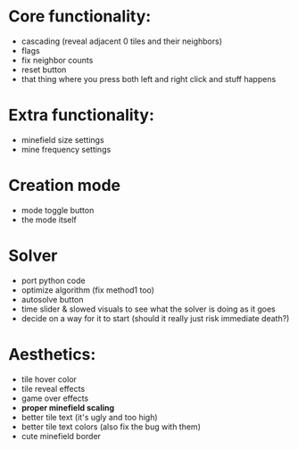 # Core functionality:
 * cascading (reveal adjacent 0 tiles and their neighbors)
 * flags
 * fix neighbor counts
 * reset button
 * that thing where you press both left and right click and stuff happens

# Extra functionality:
 * minefield size settings
 * mine frequency settings

# Creation mode
 * mode toggle button
 * the mode itself

# Solver
 * port python code
 * optimize algorithm (fix method1 too)
 * autosolve button
 * time slider & slowed visuals to see what the solver is doing as it goes
 * decide on a way for it to start (should it really just risk immediate death?)

# Aesthetics:
 * tile hover color
 * tile reveal effects
 * game over effects
 * **proper minefield scaling**
 * better tile text (it's ugly and too high)
 * better tile text colors (also fix the bug with them)
 * cute minefield border